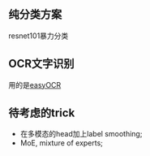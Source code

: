 ## 纯分类方案 
resnet101暴力分类

## OCR文字识别
用的是[easyOCR](https://github.com/JaidedAI/EasyOCR)

## 待考虑的trick
- 在多模态的head加上label smoothing;
- MoE, mixture of experts;